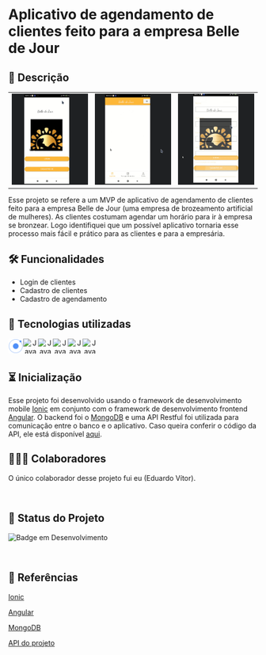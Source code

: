 
# Aplicativo de agendamento de clientes feito para a empresa Belle de Jour


## 📖 Descrição

<table>
  <tr>
    <td align="center">
      <a href="#">
        <img src="iniciandoapp-BelleDeJour.gif" alt=""/><br>
      </a>
    </td>
    <td align="center">
      <a href="#">
        <img src="agendamento.gif" alt=""/><br>
      </a>
    </td>
    <td align="center">
      <a href="#">
        <img src="cadastro.gif" alt=""/><br>
      </a>
    </td>
</table>

Esse projeto se refere a um MVP de aplicativo de agendamento de clientes feito para a empresa Belle de Jour (uma empresa de brozeamento artificial de mulheres). As clientes costumam agendar um horário para ir à empresa se bronzear. Logo identifiquei que um possível aplicativo  tornaria esse processo mais fácil e prático para as clientes e para a empresária. 



## 🛠️ Funcionalidades

- Login de clientes
- Cadastro de clientes
- Cadastro de agendamento


## 📡 Tecnologias utilizadas

<div align="center"> 
<img align="left" alt="NodeJs" height="30" width="30" src="https://raw.githubusercontent.com/devicons/devicon/master/icons/ionic/ionic-original.svg">
<img align="left" alt="Javascript" height="30" width="30" src="https://cdn.jsdelivr.net/gh/devicons/devicon/icons/javascript/javascript-original.svg">
<img align="left" alt="Javascript" height="30" width="30" src="https://cdn.jsdelivr.net/gh/devicons/devicon/icons/angularjs/angularjs-original.svg">
<img align="left" alt="Javascript" height="30" width="30" src="https://cdn.jsdelivr.net/gh/devicons/devicon/icons/html5/html5-original.svg">
<img align="left" alt="Javascript" height="30" width="30" src="https://cdn.jsdelivr.net/gh/devicons/devicon/icons/css3/css3-original.svg">
<img align="left" alt="Javascript" height="30" width="30" src="https://cdn.jsdelivr.net/gh/devicons/devicon/icons/mongodb/mongodb-original.svg">

  
</div>
<br/><br/>

## ⏳ Inicialização

Esse projeto foi desenvolvido usando o framework de desenvolvimento mobile [Ionic](https://ionicframework.com/) em conjunto com o framework de desenvolvimento frontend [Angular](https://angular.io/). O backend foi o [MongoDB](https://www.mongodb.com/pt-br) e uma API Restful foi utilizada para comunicação entre o banco e o aplicativo. Caso queira conferir o código da API, ele está disponível [aqui](https://github.com/eduardovitor/API-app-BelledeJour).


## 🤵🤵‍♀️ Colaboradores

O único colaborador desse projeto fui eu (Eduardo Vítor).

<br/>

## 🔎 Status do Projeto

![Badge em Desenvolvimento](https://img.shields.io/badge/Status-Finalizado-blue)

<br/>

## 📑 Referências

[Ionic](https://ionicframework.com/)

[Angular](https://angular.io/)

[MongoDB](https://www.mongodb.com/pt-br)

[API do projeto](https://github.com/eduardovitor/API-app-BelledeJour)
